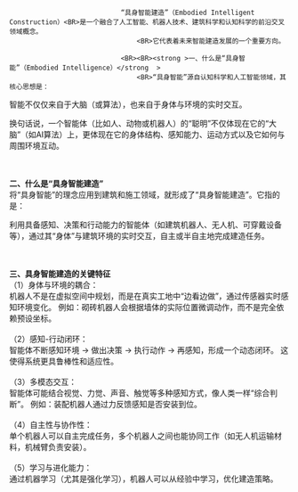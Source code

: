                                 “具身智能建造”（Embodied Intelligent Construction）<BR>是一个融合了人工智能、机器人技术、建筑科学和认知科学的前沿交叉领域概念。
                                    <BR>它代表着未来智能建造发展的一个重要方向。                                

                                <BR><BR><strong >一、什么是“具身智能”（Embodied Intelligence）</strong  >
                                    <BR>“具身智能”源自认知科学和人工智能领域，其核心思想是：

智能不仅仅来自于大脑（或算法），也来自于身体与环境的实时交互。

换句话说，一个智能体（比如人、动物或机器人）的“聪明”不仅体现在它的“大脑”（如AI算法）上，更体现在它的身体结构、感知能力、运动方式以及它如何与周围环境互动。

<BR><BR><strong >二、什么是“具身智能建造”</strong>
    <BR>将“具身智能”的理念应用到建筑和施工领域，就形成了“具身智能建造”。它指的是：

利用具备感知、决策和行动能力的智能体（如建筑机器人、无人机、可穿戴设备等），通过其“身体”与建筑环境的实时交互，自主或半自主地完成建造任务。

<BR><BR><strong >三、具身智能建造的关键特征</strong>
    <BR>（1）身体与环境的耦合：<BR>
机器人不是在虚拟空间中规划，而是在真实工地中“边看边做”，通过传感器实时感知环境变化。
例如：砌砖机器人会根据墙体的实际位置微调动作，而不是完全依赖预设坐标。
<BR><BR>（2）感知-行动闭环：<BR>
智能体不断感知环境 → 做出决策 → 执行动作 → 再感知，形成一个动态闭环。
这使得系统更具鲁棒性和适应性。
<BR><BR>（3）多模态交互：<BR>
智能体可能结合视觉、力觉、声音、触觉等多种感知方式，像人类一样“综合判断”。
例如：装配机器人通过力反馈感知是否安装到位。
<BR><BR>（4）自主性与协作性：<BR>
单个机器人可以自主完成任务，多个机器人之间也能协同工作（如无人机运输材料，机械臂负责安装）。
<BR><BR>（5）学习与进化能力：<BR>
通过机器学习（尤其是强化学习），机器人可以从经验中学习，优化建造策略。